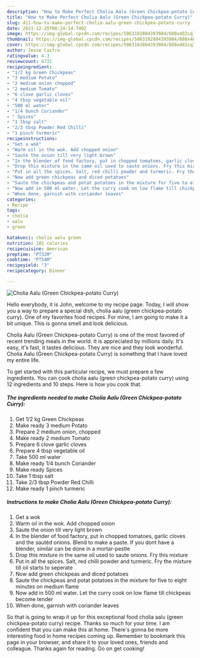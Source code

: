 ```yaml
---
description: "How to Make Perfect Cholia Aalu (Green Chickpea-potato Curry)"
title: "How to Make Perfect Cholia Aalu (Green Chickpea-potato Curry)"
slug: 411-how-to-make-perfect-cholia-aalu-green-chickpea-potato-curry
date: 2021-12-25T08:24:14.740Z
image: https://img-global.cpcdn.com/recipes/5863102804393984/680x482cq70/cholia-aalu-green-chickpea-potato-curry-recipe-main-photo.jpg
thumbnail: https://img-global.cpcdn.com/recipes/5863102804393984/680x482cq70/cholia-aalu-green-chickpea-potato-curry-recipe-main-photo.jpg
cover: https://img-global.cpcdn.com/recipes/5863102804393984/680x482cq70/cholia-aalu-green-chickpea-potato-curry-recipe-main-photo.jpg
author: Jesse Castro
ratingvalue: 4.3
reviewcount: 6731
recipeingredient:
- "1/2 kg Green Chickpeas"
- "3 medium Potato"
- "2 medium onion chopped"
- "2 medium Tomato"
- "6 clove garlic cloves"
- "4 tbsp vegetable oil"
- "500 ml water"
- "1/4 bunch Coriander"
- " Spices"
- "1 tbsp salt"
- "2/3 tbsp Powder Red Chilli"
- "1 pinch turmeric"
recipeinstructions:
- "Get a wok"
- "Warm oil in the wok. Add chopped onion"
- "Saute the onion till very light brown"
- "In the blender of food factory, put in chopped tomatoes, garlic cloves and the sautéd onions. Blend to make a paste. If you dont have a blender, similar can be done in a mortar-pestle"
- "Drop this mixture in the same oil used to saute onions. Fry this mixture"
- "Put in all the spices. Salt, red chilli powder and turmeric. Fry the mixture till oil starts to seperate"
- "Now add green chickpeas and diced potatoes"
- "Saute the chickpeas and potat potatoes in the mixture for five to eight minutes on medium flame"
- "Now add in 500 ml water. Let the curry cook on low flame till chickpeas become tender"
- "When done, garnish with coriander leaves"
categories:
- Recipe
tags:
- cholia
- aalu
- green

katakunci: cholia aalu green 
nutrition: 181 calories
recipecuisine: American
preptime: "PT32M"
cooktime: "PT54M"
recipeyield: "3"
recipecategory: Dinner

---
```



![Cholia Aalu (Green Chickpea-potato Curry)](https://img-global.cpcdn.com/recipes/5863102804393984/680x482cq70/cholia-aalu-green-chickpea-potato-curry-recipe-main-photo.jpg)

Hello everybody, it is John, welcome to my recipe page. Today, I will show you a way to prepare a special dish, cholia aalu (green chickpea-potato curry). One of my favorites food recipes. For mine, I am going to make it a bit unique. This is gonna smell and look delicious.

Cholia Aalu (Green Chickpea-potato Curry) is one of the most favored of recent trending meals in the world. It is appreciated by millions daily. It's easy, it's fast, it tastes delicious. They are nice and they look wonderful. Cholia Aalu (Green Chickpea-potato Curry) is something that I have loved my entire life.




To get started with this particular recipe, we must prepare a few ingredients. You can cook cholia aalu (green chickpea-potato curry) using 12 ingredients and 10 steps. Here is how you cook that.

<!--inarticleads1-->

##### The ingredients needed to make Cholia Aalu (Green Chickpea-potato Curry):

1. Get 1/2 kg Green Chickpeas
1. Make ready 3 medium Potato
1. Prepare 2 medium onion, chopped
1. Make ready 2 medium Tomato
1. Prepare 6 clove garlic cloves
1. Prepare 4 tbsp vegetable oil
1. Take 500 ml water
1. Make ready 1/4 bunch Coriander
1. Make ready  Spices
1. Take 1 tbsp salt
1. Take 2/3 tbsp Powder Red Chilli
1. Make ready 1 pinch turmeric




<!--inarticleads2-->

##### Instructions to make Cholia Aalu (Green Chickpea-potato Curry):

1. Get a wok
1. Warm oil in the wok. Add chopped onion
1. Saute the onion till very light brown
1. In the blender of food factory, put in chopped tomatoes, garlic cloves and the sautéd onions. Blend to make a paste. If you dont have a blender, similar can be done in a mortar-pestle
1. Drop this mixture in the same oil used to saute onions. Fry this mixture
1. Put in all the spices. Salt, red chilli powder and turmeric. Fry the mixture till oil starts to seperate
1. Now add green chickpeas and diced potatoes
1. Saute the chickpeas and potat potatoes in the mixture for five to eight minutes on medium flame
1. Now add in 500 ml water. Let the curry cook on low flame till chickpeas become tender
1. When done, garnish with coriander leaves




So that is going to wrap it up for this exceptional food cholia aalu (green chickpea-potato curry) recipe. Thanks so much for your time. I am confident that you can make this at home. There's gonna be more interesting food in home recipes coming up. Remember to bookmark this page in your browser, and share it to your loved ones, friends and colleague. Thanks again for reading. Go on get cooking!
